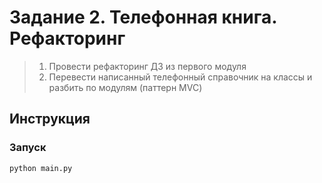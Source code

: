 # Задание 2. Телефонная книга. Рефакторинг

> 1. Провести рефакторинг ДЗ из первого модуля
> 2. Перевести написанный телефонный справочник на классы и разбить по модулям (паттерн MVC)

## Инструкция
### Запуск
```bash
python main.py
```
